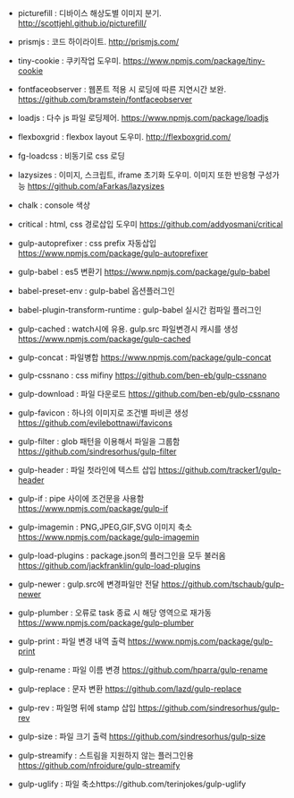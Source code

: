 - picturefill : 디바이스 해상도별 이미지 분기. http://scottjehl.github.io/picturefill/  
- prismjs : 코드 하이라이트. http://prismjs.com/
- tiny-cookie : 쿠키작업 도우미. https://www.npmjs.com/package/tiny-cookie  
- fontfaceobserver : 웹폰트 적용 시 로딩에 따른 지연시간 보완. https://github.com/bramstein/fontfaceobserver
- loadjs : 다수 js 파일 로딩제어. https://www.npmjs.com/package/loadjs
- flexboxgrid : flexbox layout 도우미. http://flexboxgrid.com/
- fg-loadcss : 비동기로 css 로딩
- lazysizes : 이미지, 스크립트, iframe 초기화 도우미. 이미지 또한 반응형 구성가능 https://github.com/aFarkas/lazysizes

- chalk : console 색상
- critical : html, css 경로삽입 도우미 https://github.com/addyosmani/critical
- gulp-autoprefixer : css prefix 자동삽입 https://www.npmjs.com/package/gulp-autoprefixer

- gulp-babel : es5 변환기 https://www.npmjs.com/package/gulp-babel
- babel-preset-env : gulp-babel 옵션플러그인
- babel-plugin-transform-runtime : gulp-babel 실시간 컴파일 플러그인
- gulp-cached : watch시에 유용. gulp.src 파일변경시 캐시를 생성 https://www.npmjs.com/package/gulp-cached
- gulp-concat : 파일병합 https://www.npmjs.com/package/gulp-concat
- gulp-cssnano : css mifiny https://github.com/ben-eb/gulp-cssnano
- gulp-download : 파일 다운로드 https://github.com/ben-eb/gulp-cssnano
- gulp-favicon : 하나의 이미지로 조건별 파비콘 생성 https://github.com/evilebottnawi/favicons
- gulp-filter : glob 패턴을 이용해서 파일을 그룹함 https://github.com/sindresorhus/gulp-filter
- gulp-header : 파일 첫라인에 텍스트 삽입 https://github.com/tracker1/gulp-header
- gulp-if : pipe 사이에 조건문을 사용함 https://www.npmjs.com/package/gulp-if
- gulp-imagemin : PNG,JPEG,GIF,SVG 이미지 축소 https://www.npmjs.com/package/gulp-imagemin
- gulp-load-plugins : package.json의 플러그인을 모두 불러옴 https://github.com/jackfranklin/gulp-load-plugins
- gulp-newer : gulp.src에 변경파일만 전달 https://github.com/tschaub/gulp-newer
- gulp-plumber : 오류로 task 종료 시 해당 영역으로 재가동 https://www.npmjs.com/package/gulp-plumber
- gulp-print : 파일 변경 내역 출력 https://www.npmjs.com/package/gulp-print
- gulp-rename : 파일 이름 변경 https://github.com/hparra/gulp-rename
- gulp-replace : 문자 변환 https://github.com/lazd/gulp-replace
- gulp-rev : 파일명 뒤에 stamp 삽입 https://github.com/sindresorhus/gulp-rev
- gulp-size : 파일 크기 출력 https://github.com/sindresorhus/gulp-size
- gulp-streamify : 스트림을 지원하지 않는 플러그인용 https://github.com/nfroidure/gulp-streamify
- gulp-uglify : 파일 축소https://github.com/terinjokes/gulp-uglify
